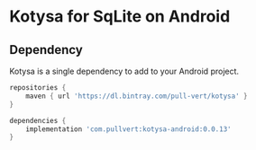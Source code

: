 # Kotysa for SqLite on Android

## Dependency

Kotysa is a single dependency to add to your Android project.

```groovy
repositories {
    maven { url 'https://dl.bintray.com/pull-vert/kotysa' }
}

dependencies {
    implementation 'com.pullvert:kotysa-android:0.0.13'
}
```
